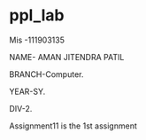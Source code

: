 # ppl_lab
Mis -111903135

NAME- AMAN JITENDRA PATIL
 
BRANCH-Computer.
 
YEAR-SY.
 
DIV-2.

Assignment11 is the 1st assignment

